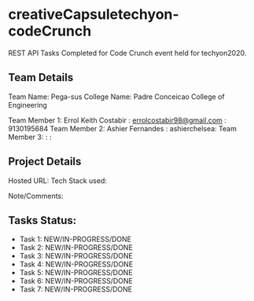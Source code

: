 # creativeCapsuletechyon-codeCrunch
REST API Tasks Completed for Code Crunch event held for techyon2020. 

## Team Details

Team Name: Pega-sus
College Name: Padre Conceicao College of Engineering

Team Member 1: Errol Keith Costabir : errolcostabir98@gmail.com : 9130195684
Team Member 2: Ashier Fernandes : ashierchelsea: <contact-number>
Team Member 3: <name> : <email>: <contact-number>

## Project Details

Hosted URL: <url>
Tech Stack used:
<details-of-tech-stack-used>

Note/Comments:
<any-other-information-you-need-to-add>

## Tasks Status:

* Task 1: NEW/IN-PROGRESS/DONE
* Task 2: NEW/IN-PROGRESS/DONE
* Task 3: NEW/IN-PROGRESS/DONE
* Task 4: NEW/IN-PROGRESS/DONE
* Task 5: NEW/IN-PROGRESS/DONE
* Task 6: NEW/IN-PROGRESS/DONE
* Task 7: NEW/IN-PROGRESS/DONE
